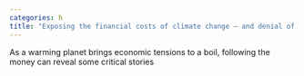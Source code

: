 ```yaml
---
categories: h
title: "Exposing the financial costs of climate change – and denial of the climate crisis"
---
```

As a warming planet brings economic tensions to a boil, following the money can reveal some critical stories